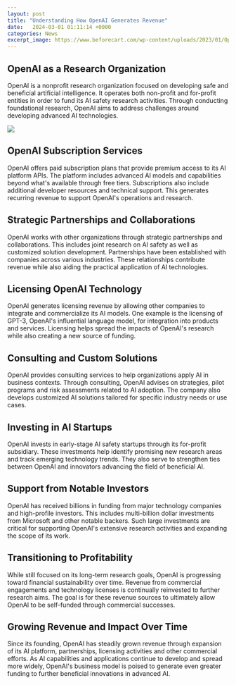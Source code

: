 ```yaml
---
layout: post
title: "Understanding How OpenAI Generates Revenue"
date:   2024-03-01 01:11:14 +0000
categories: News
excerpt_image: https://www.beforecart.com/wp-content/uploads/2023/01/OpenAI-Business-Model.jpg
---
```

## OpenAI as a Research Organization ### 
OpenAI is a nonprofit research organization focused on developing safe and beneficial artificial intelligence. It operates both non-profit and for-profit entities in order to fund its AI safety research activities. Through conducting foundational research, OpenAI aims to address challenges around developing advanced AI technologies.

![](https://www.beforecart.com/wp-content/uploads/2023/01/OpenAI-Business-Model.jpg)
## OpenAI Subscription Services ###
OpenAI offers paid subscription plans that provide premium access to its AI platform APIs. The platform includes advanced AI models and capabilities beyond what's available through free tiers. Subscriptions also include additional developer resources and technical support. This generates recurring revenue to support OpenAI's operations and research.
## Strategic Partnerships and Collaborations ###  
OpenAI works with other organizations through strategic partnerships and collaborations. This includes joint research on AI safety as well as customized solution development. Partnerships have been established with companies across various industries. These relationships contribute revenue while also aiding the practical application of AI technologies.
## Licensing OpenAI Technology ###
OpenAI generates licensing revenue by allowing other companies to integrate and commercialize its AI models. One example is the licensing of GPT-3, OpenAI's influential language model, for integration into products and services. Licensing helps spread the impacts of OpenAI's research while also creating a new source of funding.
## Consulting and Custom Solutions ###
OpenAI provides consulting services to help organizations apply AI in business contexts. Through consulting, OpenAI advises on strategies, pilot programs and risk assessments related to AI adoption. The company also develops customized AI solutions tailored for specific industry needs or use cases.
## Investing in AI Startups ###  
OpenAI invests in early-stage AI safety startups through its for-profit subsidiary. These investments help identify promising new research areas and track emerging technology trends. They also serve to strengthen ties between OpenAI and innovators advancing the field of beneficial AI.
## Support from Notable Investors ###
OpenAI has received billions in funding from major technology companies and high-profile investors. This includes multi-billion dollar investments from Microsoft and other notable backers. Such large investments are critical for supporting OpenAI's extensive research activities and expanding the scope of its work.
## Transitioning to Profitability ###
While still focused on its long-term research goals, OpenAI is progressing toward financial sustainability over time. Revenue from commercial engagements and technology licenses is continually reinvested to further research aims. The goal is for these revenue sources to ultimately allow OpenAI to be self-funded through commercial successes. 
## Growing Revenue and Impact Over Time ###
Since its founding, OpenAI has steadily grown revenue through expansion of its AI platform, partnerships, licensing activities and other commercial efforts. As AI capabilities and applications continue to develop and spread more widely, OpenAI's business model is poised to generate even greater funding to further beneficial innovations in advanced AI.